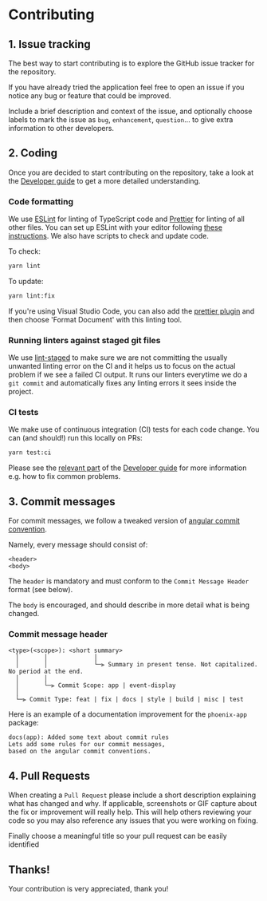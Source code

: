 # Contributing

## 1. Issue tracking

The best way to start contributing is to explore the GitHub issue tracker for the repository.

If you have already tried the application feel free to open an issue if you notice any bug or feature that could be improved.

Include a brief description and context of the issue, and optionally choose labels to mark the issue as `bug`, `enhancement`, `question`...
to give extra information to other developers.

## 2. Coding

Once you are decided to start contributing on the repository, take a look at the [Developer guide](./guides/developers#readme) to get a more detailed understanding.

### Code formatting

We use [ESLint](http://github.com/eslint/eslint) for linting of TypeScript code and [Prettier](http://github.com/prettier/prettier) for linting of all other files. You can set up ESLint with your editor following [these instructions](https://eslint.org/docs/user-guide/integrations). We also have scripts to check and update code.

To check:

```sh
yarn lint
```

To update:

```sh
yarn lint:fix
```

If you're using Visual Studio Code, you can also add the [prettier plugin](https://marketplace.visualstudio.com/items?itemName=esbenp.prettier-vscode) and then choose 'Format Document' with this linting tool.

### Running linters against staged git files
We use [lint-staged](https://github.com/okonet/lint-staged) to make sure we are not committing the usually unwanted linting error on the CI and it helps us to focus on the actual problem if we see a failed CI output. It runs our linters everytime we do a `git commit` and automatically fixes any linting errors it sees inside the project. 

### CI tests
We make use of continuous integration (CI) tests for each code change. You can (and should!) run this locally on PRs:
```sh
yarn test:ci
```
Please see the [relevant part](./guides/developers/test-setup.md) of the [Developer guide](./guides/developers#readme) for more information e.g. how to fix common problems.

## 3. Commit messages

For commit messages, we follow a tweaked version of [angular commit convention](https://github.com/angular/angular/blob/master/CONTRIBUTING.md#commit).

Namely, every message should consist of:

```
<header>
<body>
```

The `header` is mandatory and must conform to the `Commit Message Header` format (see below).

The `body` is encouraged, and should describe in more detail what is being changed.

### Commit message header

```
<type>(<scope>): <short summary>
  │       │             │
  │       │             └─⫸ Summary in present tense. Not capitalized. No period at the end.
  │       │
  │       └─⫸ Commit Scope: app | event-display
  │
  └─⫸ Commit Type: feat | fix | docs | style | build | misc | test
```

Here is an example of a documentation improvement for the `phoenix-app` package:

```
docs(app): Added some text about commit rules
Lets add some rules for our commit messages,
based on the angular commit conventions.
```

## 4. Pull Requests

When creating a `Pull Request` please include a short description explaining what has changed and why. If applicable, screenshots or GIF capture about the fix or improvement will really help.
This will help others reviewing your code so you may also reference any issues that you were working on fixing.

Finally choose a meaningful title so your pull request can be easily identified

## Thanks!

Your contribution is very appreciated, thank you!
